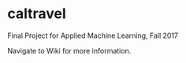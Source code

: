# caltravel
Final Project for Applied Machine Learning, Fall 2017

Navigate to Wiki for more information.